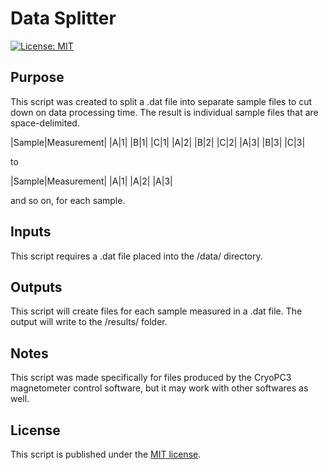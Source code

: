 # Data Splitter

[![License: MIT](https://img.shields.io/badge/License-MIT-yellow.svg)](LICENSE)

## Purpose

This script was created to split a .dat file into separate sample files to cut
down on data processing time. The result is individual sample files that are space-delimited.

|Sample|Measurement|
|A|1|
|B|1|
|C|1|
|A|2|
|B|2|
|C|2|
|A|3|
|B|3|
|C|3|

to

|Sample|Measurement|
|A|1|
|A|2|
|A|3|

and so on, for each sample. 


## Inputs

This script requires a .dat file placed into the /data/ directory. 

## Outputs

This script will create files for each sample measured in a .dat file.
The output will write to the /results/ folder. 

## Notes

This script was made specifically for files produced by the CryoPC3 magnetometer control software,
but it may work with other softwares as well. 

## License

This script is published under the [MIT license](LICENSE.txt).